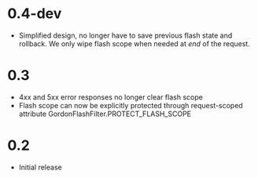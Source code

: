 # 0.4-dev
* Simplified design, no longer have to save previous flash state and rollback. We only wipe flash scope when needed at *end* of the request.

# 0.3
* 4xx and 5xx error responses no longer clear flash scope
* Flash scope can now be explicitly protected through request-scoped attribute GordonFlashFilter.PROTECT_FLASH_SCOPE

# 0.2
* Initial release